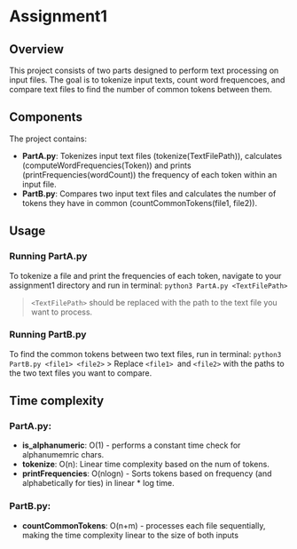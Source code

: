 # Assignment1

## Overview
This project consists of two parts designed to perform text processing on input files. The goal is to tokenize input texts, count word frequencoes, and compare text files to find the number of common tokens between them.

## Components
The project contains:
- **PartA.py**: Tokenizes input text files (tokenize(TextFilePath)), calculates (computeWordFrequencies(Token)) and prints (printFrequencies(wordCount)) the frequency of each token within an input file.
- **PartB.py**: Compares two input text files and calculates the number of tokens they have in common (countCommonTokens(file1, file2)).

## Usage
### Running PartA.py
To tokenize a file and print the frequencies of each token, navigate to your assignment1 directory and run in terminal:
    ```
    python3 PartA.py <TextFilePath>
    ```
   > ```<TextFilePath>``` should be replaced with the path to the text file you want to process.

### Running PartB.py
To find the common tokens between two text files, run in terminal:
    ```
    python3 PartB.py <file1> <file2>
    ```
    > Replace ```<file1> ```and ```<file2>``` with the paths to the two text files you want to compare.

## Time complexity
### PartA.py:
- **is_alphanumeric**: O(1) - performs a constant time check for alphanumemric chars.
- **tokenize**: O(n):  Linear time complexity based on the num of tokens.
- **printFrequencies**: O(nlogn) - Sorts tokens based on frequency (and alphabetically for ties) in linear * log time.

### PartB.py:
- **countCommonTokens**: O(n+m) - processes each file sequentially, making the time complexity linear to the size of both inputs


